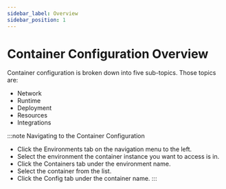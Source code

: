 ```yaml
---
sidebar_label: Overview
sidebar_position: 1
---
```


# Container Configuration Overview
Container configuration is broken down into five sub-topics.
Those topics are:
* Network
* Runtime
* Deployment
* Resources 
* Integrations

:::note Navigating to the Container Configuration
* Click the Environments tab on the navigation menu to the left.
* Select the environment the container instance you want to access is in.
* Click the Containers tab under the environment name.
* Select the container from the list.
* Click the Config tab under the container name.
:::